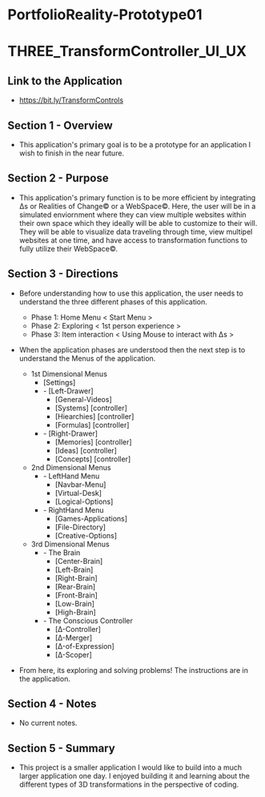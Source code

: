# PortfolioReality-Prototype01

# THREE_TransformController_UI_UX

## Link to the Application
- https://bit.ly/TransformControls

## Section 1 - Overview 
- This application's primary goal is to be a prototype for an application I wish to finish in the near future. 


## Section 2 - Purpose 
- This application's primary function is to be more efficient by integrating Δs or Realities of Change© or a WebSpace©. Here, the user will be in a simulated enviornment where they can view multiple websites within their own space which they ideally will be able to customize to their will. They will be able to visualize data traveling through time, view multipel websites at one time, and have access to transformation functions to fully utilize their WebSpace©.


## Section 3 - Directions

- Before understanding how to use this application, the user needs to understand the three different phases of this application. 
  - Phase 1: Home Menu < Start Menu >
  - Phase 2: Exploring < 1st person experience >
  - Phase 3: Item interaction < Using Mouse to interact with Δs >


- When the application phases are understood then the next step is to understand the Menus of the application. 
  - 1st Dimensional Menus
    - [Settings]
    - \- [Left-Drawer]
        - [General-Videos]
        - [Systems] [controller]
        - [Hiearchies] [controller]
        - [Formulas] [controller]
    - \- [Right-Drawer]
        - [Memories] [controller]
        - [Ideas] [controller]
        - [Concepts] [controller]
  - 2nd Dimensional Menus
    - \- LeftHand Menu
        - [Navbar-Menu]
        - [Virtual-Desk]
        - [Logical-Options]
    - \- RightHand Menu
        - [Games-Applications]
        - [File-Directory]
        - [Creative-Options]
  - 3rd Dimensional Menus
    - \- The Brain
        - [Center-Brain]
        - [Left-Brain]
        - [Right-Brain]
        - [Rear-Brain]
        - [Front-Brain]
        - [Low-Brain]
        - [High-Brain]
    -  \- The Conscious Controller
        - [Δ-Controller]
        - [Δ-Μerger]
        - [Δ-of-Expression]
        - [Δ-Scoper]


- From here, its exploring and solving problems! The instructions are in the application. 



## Section 4 - Notes 
- No current notes. 


## Section 5 - Summary 
- This project is a smaller application I would like to build into a much larger application one day. I enjoyed building it and learning about the different types of 3D transformations in the perspective of coding.